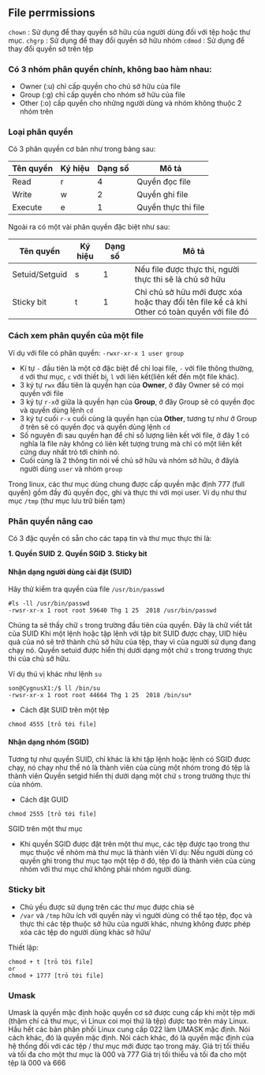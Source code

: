 
## File perrmissions

`chown` : Sử dụng để thay quyền sở hữu của người dùng đối với tệp hoặc thư mục.
`chgrp` : Sử dụng để thay đổi quyền sở hữu nhóm
`cdmod` : Sử dụng để thay đổi quyền sở trên tệp

### Có 3 nhóm phân quyền chính, không bao hàm nhau:

* Owner (:u) chỉ cấp quyền cho chủ sở hữu của file
* Group (:g) chỉ cấp quyền cho nhóm sở hữu của file
* Other (:o) cấp quyền cho những người dùng và nhóm không thuộc 2 nhóm trên

### Loại phân quyền

Có 3 phân quyền cơ bản như trong bảng sau:

| Tên quyền | Ký hiệu | Dạng số | Mô tả |
|---------|-------|-------|-----|
| Read | r | 4 | Quyền đọc file |
| Write | w | 2 | Quyền ghi file |
| Execute | e | 1 | Quyền thực thi file|

Ngoài ra có một vài phân quyền đặc biệt như sau:

| Tên quyền | Ký hiệu | Dạng số| Mô tả|
|-----------|---------|--------|------|
| Setuid/Setguid | s | 1 | Nếu file được thực thi, người thực thi sẽ là chủ sở hữu |
| Sticky bit | t | 1 | Chỉ chủ sở hữu mới được xóa hoặc thay đổi tên file kể cả khi Other có toàn quyền với file đó |

### Cách xem phân quyền của một file

Ví dụ với file có phân quyền: `-rwxr-xr-x 1 user group`
* Kí tự `-` đầu tiên là một cờ đặc biệt để chỉ loại file, `-` với file thông thường, `d` với thư mục, `c` với thiết bị, `l` với liên kết(liên kết đến một file khác).
* 3 ký tự `rwx` đầu tiên là quyền hạn của **Owner**, ở đây Owner sẽ có mọi quyền với file
* 3 ký tự `r-x`ở giữa là quyền hạn của **Group**, ở đây Group sẽ có quyền đọc và quyền dùng lệnh `cd`
* 3 ký tự cuối `r-x` cuối cùng là quyền hạn của **Other**, tương tự như ở Group ở trên sẽ có quyền đọc và quyền dùng lệnh `cd`
* Số nguyên đi sau quyền hạn để chỉ số lượng liên kết với file, ở đây 1 có nghĩa là file này không có liên kết tượng trưng mà chỉ có một liên kết cứng duy nhất trỏ tới chính nó.
* Cuối cùng là 2 thông tin nói về chủ sở hữu và nhóm sở hữu, ở đâylà người dùng `user` và nhóm `group`

Trong linux, các thư mục dùng chung được cấp quyền mặc định 777 (full quyền) gồm đầy đủ quyền đọc, ghi và thực thi với mọi user. Ví dụ như thư mục `/tmp` (thư mục lưu trữ biến tạm)

### Phân quyền nâng cao

Có 3 đặc quyền có sẵn cho các tapạ tin và thư mục thực thi là:

**1. Quyền SUID**
**2. Quyền SGID**
**3. Sticky bit**

#### Nhận dạng người dùng cài đặt (SUID)

Hãy thử kiểm tra quyền của file `/usr/bin/passwd`
```
#ls -ll /usr/bin/passwd
-rwsr-xr-x 1 root root 59640 Thg 1 25  2018 /usr/bin/passwd

```
Chúng ta sẽ thấy chữ `s` trong trường đầu tiên của quyền. Đây là chữ viết tắt của SUID
Khi một lệnh hoặc tập lệnh với tập bit SUID được chạy, UID hiệu quả của nó sẽ trở thành chủ sở hữu của tệp, thay vì của người sử dụng đang chạy nó.
Quyền setuid được hiển thị dưới dạng một chứ `s` trong trương thực thi của chủ sở hữu.

Ví dụ thú vị khác như lệnh `su`
```
son@CygnusX1:/$ ll /bin/su
-rwsr-xr-x 1 root root 44664 Thg 1 25  2018 /bin/su*
```
* Cách đặt SUID trên một tệp
```
chmod 4555 [trỏ tới file]
```

#### Nhận dạng nhóm (SGID)
Tương tự như quyền SUID, chỉ khác là khi tập lệnh hoặc lệnh có SGID được chạy, nó chạy như thể nó là thành viên của cùng một nhóm trong đó tệp là thành viên
Quyền setgid hiển thị dưới dạng một chứ `s` trong trường thực thi của nhóm.
* Cách đặt GUID
```
chmod 2555 [trỏ tới file]
```
SGID trên một thư mục
- Khi quyền SGID được đặt trên một thư mục, các tệp được tạo trong thư mục thuộc về nhóm mà thư mục là thành viên
Ví dụ: Nếu người dùng có quyền ghi trong thư mục tạo một tệp ở đó, tệp đó là thành viên của cùng nhóm với thư mục chứ không phải nhóm người dùng.

### Sticky bit

- Chủ yếu được sử dụng trên các thư mục được chia sẻ
- `/var` và `/tmp` hữu ích với quyền này vì người dùng có thể tạo tệp, đọc và thực thi các tệp thuộc sở hữu của người khác, nhưng không được phép xóa các tệp do người dùng khác sở hữu/

Thiết lập:
```
chmod + t [trỏ tới file]
or
chmod + 1777 [trỏ tới file]
```

### Umask

Umask là quyền mặc định hoặc quyền cơ sở được cung cấp khi một tệp mới (thậm chí cả thư mục, vì Linux coi mọi thứ là tệp) được tạo trên máy Linux. Hầu hết các bản phân phối Linux cung cấp 022 làm UMASK mặc định. Nói cách khác, đó là quyền mặc định. Nói cách khác, đó là quyền mặc định của hệ thống đối với các tệp / thư mục mới được tạo trong máy.
Giá trị tối thiểu và tối đa cho một thư mục là 000 và 777
Giá trị tối thiểu và tối đa cho một tệp là 000 và 666


